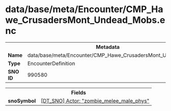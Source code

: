 <h1>data/base/meta/Encounter/CMP_Hawe_CrusadersMont_Undead_Mobs.enc</h1><table><tr><th colspan="100%">Metadata</th></tr><tr><td><b>Name</b></td><td>data/base/meta/Encounter/CMP_Hawe_CrusadersMont_Undead_Mobs.enc</td></tr><tr><td><b>Type</b></td><td>EncounterDefinition</td></tr><tr><td><b>SNO ID</b></td><td>990580</td></tr></table>

<table><tr><th colspan="100%">Fields</th></tr><tr><td><b>snoSymbol</b></td><td><a href="..\Actor\zombie_melee_male_phys.acr">[DT_SNO] Actor: "zombie_melee_male_phys"</a></td></tr></table>

